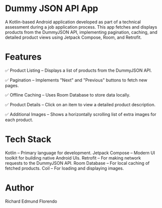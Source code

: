 # Dummy JSON API App
A Kotlin-based Android application developed as part of a technical assessment during a job application process. This app fetches and displays products from the DummyJSON API, implementing pagination, caching, and detailed product views using Jetpack Compose, Room, and Retrofit.

# Features
✅ Product Listing – Displays a list of products from the DummyJSON API.

✅ Pagination – Implements "Next" and "Previous" buttons to fetch new pages.

✅ Offline Caching – Uses Room Database to store data locally.

✅ Product Details – Click on an item to view a detailed product description.

✅ Additional Images – Shows a horizontally scrolling list of extra images for each product.

# Tech Stack
Kotlin – Primary language for development.
Jetpack Compose – Modern UI toolkit for building native Android UIs.
Retrofit – For making network requests to the DummyJSON API.
Room Database – For local caching of fetched products.
Coil – For loading and displaying images.

# Author
Richard Edmund Florendo

